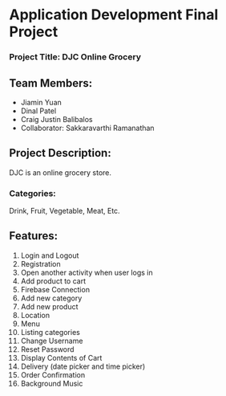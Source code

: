 # Application Development Final Project

### Project Title: DJC Online Grocery 

## Team Members:
- Jiamin Yuan
- Dinal Patel
- Craig Justin Balibalos
- Collaborator: Sakkaravarthi Ramanathan

## Project Description:
DJC is an online grocery store. 
### Categories:
Drink, Fruit, Vegetable, Meat, Etc.


## Features:
1.	Login and Logout
2.	Registration
3.	Open another activity when user logs in
4.	Add product to cart
5.	Firebase Connection
6.	Add new category
7.	Add new product
8.	Location
9.	Menu
10.	Listing categories
11.	Change Username
12.	Reset Password
13.	Display Contents of Cart
14.	Delivery (date picker and time picker)
16.	Order Confirmation 
17.	Background Music



